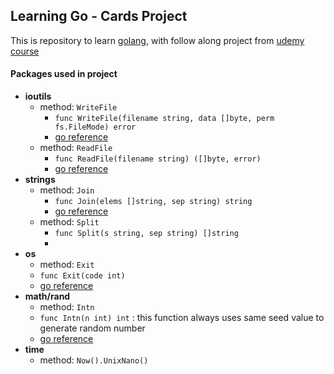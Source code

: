## Learning Go - Cards Project 

This is repository to learn [golang](https://go.dev/doc/), with follow along project from [udemy course](https://www.udemy.com/course/go-the-complete-developers-guide/)

#### Packages used in project 
- __ioutils__
    - method: `WriteFile`
        -  `func WriteFile(filename string, data []byte, perm fs.FileMode) error` 
        - [go reference](https://cs.opensource.google/go/go/+/go1.18:src/io/ioutil/ioutil.go;l=45)
    - method: `ReadFile`
        - `func ReadFile(filename string) ([]byte, error)`
        - [go reference](https://cs.opensource.google/go/go/+/go1.18:src/io/ioutil/ioutil.go;l=36)
- __strings__
    - method: `Join`
        - `func Join(elems []string, sep string) string`
        - [go reference](https://cs.opensource.google/go/go/+/refs/tags/go1.18:src/strings/strings.go)
    - method: `Split`
        - `func Split(s string, sep string) []string`
        - 
- __os__
    - method: `Exit`
    - `func Exit(code int)`
    - [go reference](https://pkg.go.dev/os#Exit)
- __math/rand__
    - method: `Intn`
    - ` func Intn(n int) int ` : this function always uses same seed value to generate random number
    - [go reference](https://pkg.go.dev/math/rand@go1.18#Intn)
- __time__
    - method: `Now().UnixNano()`


